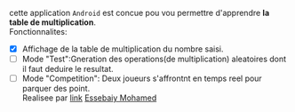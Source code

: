 cette application `Android` est concue pou vou permettre d'apprendre **la table de multiplication**.  
Fonctionnalites:  
- [x] Affichage de la table de multiplication du nombre saisi.  
- [ ] Mode "Test":Gneration des operations(de multiplication) aleatoires dont il faut deduire le resultat.  
- [ ] Mode "Competition": Deux joueurs s'affrontnt en temps reel pour parquer des point.  
Realisee par [link](https://github.com/medSba) <ins>Essebaiy Mohamed</ins>
